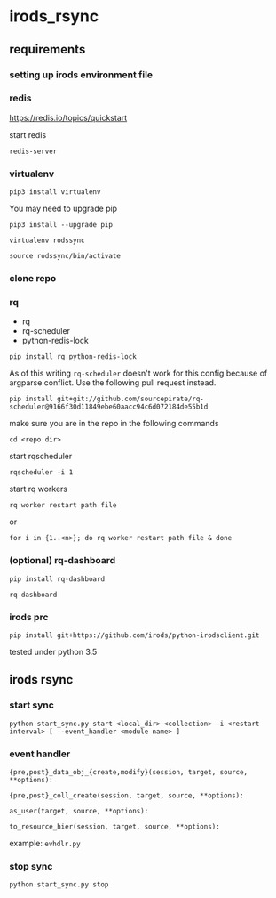 # irods_rsync

## requirements ##

### setting up irods environment file ###

### redis ###
https://redis.io/topics/quickstart

start redis

```
redis-server
```

### virtualenv ###
```
pip3 install virtualenv
```

You may need to upgrade pip
```
pip3 install --upgrade pip
```

```
virtualenv rodssync
```

```
source rodssync/bin/activate
```

### clone repo ###

### rq ###
 * rq
 * rq-scheduler
 * python-redis-lock
```
pip install rq python-redis-lock
```

As of this writing `rq-scheduler` doesn't work for this config because of argparse conflict. Use the following pull request instead.
```
pip install git+git://github.com/sourcepirate/rq-scheduler@9166f30d11849ebe60aacc94c6d072184de55b1d
```

make sure you are in the repo in the following commands
```
cd <repo dir>
```

start rqscheduler
```
rqscheduler -i 1
```

start rq workers
```
rq worker restart path file
```

or
```
for i in {1..<n>}; do rq worker restart path file & done
```



### (optional) rq-dashboard ###
```
pip install rq-dashboard
```
```
rq-dashboard
```
### irods prc ###
```
pip install git+https://github.com/irods/python-irodsclient.git
```

tested under python 3.5

## irods rsync ###

### start sync ###

```
python start_sync.py start <local_dir> <collection> -i <restart interval> [ --event_handler <module name> ]
```

### event handler ###

```
{pre,post}_data_obj_{create,modify}(session, target, source, **options):
```
  
```
{pre,post}_coll_create(session, target, source, **options):
```

```
as_user(target, source, **options):
```

```
to_resource_hier(session, target, source, **options):
```

example: `evhdlr.py`

### stop sync ###

```
python start_sync.py stop
```
